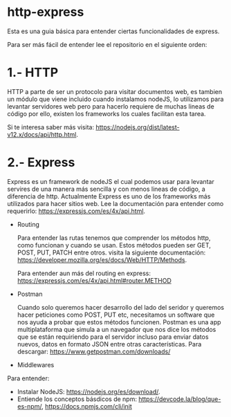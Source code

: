 # http-express
Esta es una guia básica para entender ciertas funcionalidades de express.

Para ser más fácil de entender lee el repositorio en el siguiente orden:

# 1.- HTTP

HTTP a parte de ser un protocolo para visitar documentos web, es tambien un módulo que viene incluido cuando instalamos nodeJS, lo utilizamos para levantar servidores web pero para hacerlo requiere de muchas lineas de código
por ello, existen los frameworks los cuales facilitan esta tarea.

Si te interesa saber más visita: https://nodejs.org/dist/latest-v12.x/docs/api/http.html.

# 2.- Express

Express es un framework de nodeJS el cual podemos usar para levantar servires de una manera más sencilla y con menos lineas de código, a diferencia de http.
Actualmente Express es uno de los frameworks más utilizados para hacer sitios web. 
Lee la documentación para entender como requerirlo: https://expressjs.com/es/4x/api.html.

- Routing

    Para entender las rutas tenemos que comprender los métodos http, como funcionan y cuando se usan. Estos métodos 
    pueden ser GET, POST, PUT, PATCH entre otros. 
    visita la siguiente documentación: https://developer.mozilla.org/es/docs/Web/HTTP/Methods.
    
    Para entender aun más del routing en express: https://expressjs.com/es/4x/api.html#router.METHOD
    
- Postman

    Cuando solo queremos hacer desarrollo del lado del seridor y queremos hacer peticiones como POST, PUT etc, necesitamos un software 
    que nos ayuda a probar que estos métodos funcionen.
    Postman es una app multiplataforma que simula a un navegador que nos dice los métodos que se están requiriendo para el servidor incluso para enviar datos nuevos, datos en formato JSON entre otras características.
    Para descargar: https://www.getpostman.com/downloads/
    
- Middlewares
    
Para entender:

- Instalar NodeJS: https://nodejs.org/es/download/.
- Entiende los conceptos básdicos de npm: https://devcode.la/blog/que-es-npm/, https://docs.npmjs.com/cli/init


